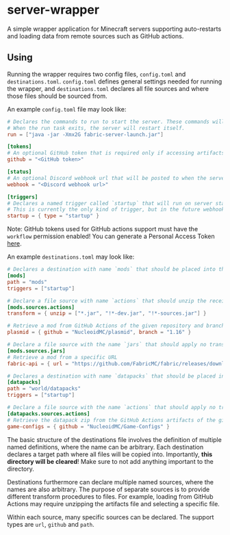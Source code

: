 # server-wrapper
A simple wrapper application for Minecraft servers supporting auto-restarts and loading data from remote sources such as GitHub actions.

## Using
Running the wrapper requires two config files, `config.toml` and `destinations.toml`.
`config.toml` defines general settings needed for running the wrapper, and `destinations.toml` declares all file sources and where those files should be sourced from.

An example `config.toml` file may look like:
```toml
# Declares the commands to run to start the server. These commands will be run sequentially.
# When the run task exits, the server will restart itself.
run = ["java -jar -Xmx2G fabric-server-launch.jar"]

[tokens]
# An optional GitHub token that is required only if accessing artifacts from GitHub Actions.
github = "<GitHub token>"

[status]
# An optional Discord webhook url that will be posted to when the server starts (or restarts).
webhook = "<Discord webhook url>"

[triggers]
# Declares a named trigger called `startup` that will run on server startup and is used to load new files into appropriate destinations.
# This is currently the only kind of trigger, but in the future webhooks may be supported as trigger.
startup = { type = "startup" }
```

Note: GitHub tokens used for GitHub actions support must have the `workflow` permission enabled!
You can generate a Personal Access Token [here](https://github.com/settings/tokens).

An example `destinations.toml` may look like:
```toml
# Declares a destination with name `mods` that should be placed into the relative path `mods` and be refreshed at the `startup` trigger.
[mods]
path = "mods"
triggers = ["startup"]

# Declare a file source with name `actions` that should unzip the received file with the given filters.
[mods.sources.actions]
transform = { unzip = ["*.jar", "!*-dev.jar", "!*-sources.jar"] }

# Retrieve a mod from GitHub Actions of the given repository and branch.
plasmid = { github = "NucleoidMC/plasmid", branch = "1.16" }

# Declare a file source with the name `jars` that should apply no transform to the loaded files.
[mods.sources.jars]
# Retrieve a mod from a specific URL
fabric-api = { url = "https://github.com/FabricMC/fabric/releases/download/0.26.3%2B1.16/fabric-api-0.26.3+1.16.jar" }

# Declares a destination with name `datapacks` that should be placed into the relative path `world/datapacks` and be refreshed at the `startup` trigger.
[datapacks]
path = "world/datapacks"
triggers = ["startup"]

# Declare a file source with the name `actions` that should apply no transform to the loaded files.
[datapacks.sources.actions]
# Retrieve the datapack zip from the GitHub Actions artifacts of the given repository.
game-configs = { github = "NucleoidMC/Game-Configs" }
```

The basic structure of the destinations file involves the definition of multiple named definitions, where the name can be arbitrary. 
Each destination declares a target path where all files will be copied into. Importantly, **this directory will be cleared**! Make sure to not add anything important to the directory.

Destinations furthermore can declare multiple named sources, where the names are also arbitrary.
The purpose of separate sources is to provide different transform procedures to files. For example, loading from GitHub Actions may require unzipping the artifacts file and selecting a specific file.

Within each source, many specific sources can be declared. The support types are `url`, `github` and `path`.
